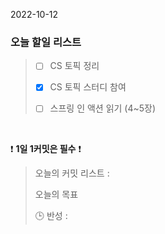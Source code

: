 2022-10-12
### 오늘 할일 리스트


> - [ ] CS 토픽 정리
>
> - [x] CS 토픽 스터디 참여
>
> - [ ] 스프링 인 액션 읽기 (4~5장)
>

<br/>

❗ **1일 1커밋은 필수** ❗
> 오늘의 커밋 리스트 :
>
> 오늘의 목표
>
> 🕒 반성 :
>
>
>

<br/>